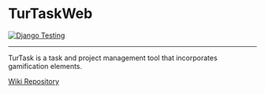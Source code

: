 # TurTaskWeb

[![Django Testing](https://github.com/TurTaskProject/TurTaskWeb/actions/workflows/django.yml/badge.svg)](https://github.com/TurTaskProject/TurTaskWeb/actions/workflows/django.yml)

---

TurTask is a task and project management tool that incorporates gamification elements.

[Wiki Repository](https://github.com/TurTaskProject/TurTaskWiki)
